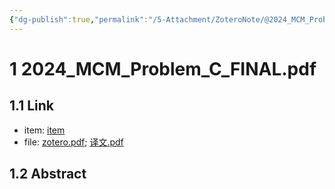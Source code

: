 ```yaml
---
{"dg-publish":true,"permalink":"/5-Attachment/ZoteroNote/@2024_MCM_Problem_C_FINALPdf/","title":"2024_MCM_Problem_C_FINAL.pdf"}
---
```


# 1 2024_MCM_Problem_C_FINAL.pdf
## 1.1 Link
- item: [item](zotero://select/library/items/58E26MM7)
- file: [zotero.pdf](zotero://open-pdf/library/items/T24XU7NC); [译文.pdf](zotero://open-pdf/library/items/3RZ7QP2D)
## 1.2 Abstract